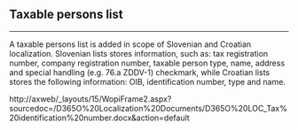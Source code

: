 ## **Taxable persons list** ##
-----
 
A taxable persons list is added in scope of Slovenian and Croatian localization. Slovenian lists stores information, such as: tax registration number, company registration number, taxable person type, name, address and special handling (e.g. 76.a ZDDV-1) checkmark, while Croatian lists stores the following information: OIB, identification number, type and name.


http://axweb/_layouts/15/WopiFrame2.aspx?sourcedoc=/D365O%20Localization%20Documents/D365O%20LOC_Tax%20identification%20number.docx&action=default